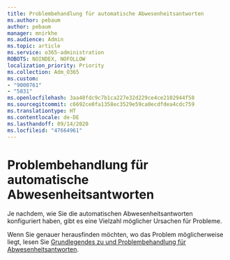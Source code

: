 ```yaml
---
title: Problembehandlung für automatische Abwesenheitsantworten
ms.author: pebaum
author: pebaum
manager: mnirkhe
ms.audience: Admin
ms.topic: article
ms.service: o365-administration
ROBOTS: NOINDEX, NOFOLLOW
localization_priority: Priority
ms.collection: Adm_O365
ms.custom:
- "9000761"
- "5831"
ms.openlocfilehash: 3aa48fdc9c7b1ca227e32d229ce4ce2102944f58
ms.sourcegitcommit: c6692ce0fa1358ec3529e59ca0ecdfdea4cdc759
ms.translationtype: HT
ms.contentlocale: de-DE
ms.lasthandoff: 09/14/2020
ms.locfileid: "47664961"
---
```

# <a name="troubleshooting-out-of-office-automatic-replies"></a>Problembehandlung für automatische Abwesenheitsantworten

Je nachdem, wie Sie die automatischen Abwesenheitsantworten konfiguriert haben, gibt es eine Vielzahl möglicher Ursachen für Probleme.

Wenn Sie genauer herausfinden möchten, wo das Problem möglicherweise liegt, lesen Sie [Grundlegendes zu und Problembehandlung für Abwesenheitsantworten](https://techcommunity.microsoft.com/t5/exchange-team-blog/understanding-and-troubleshooting-out-of-office-oof-replies/ba-p/1411972).